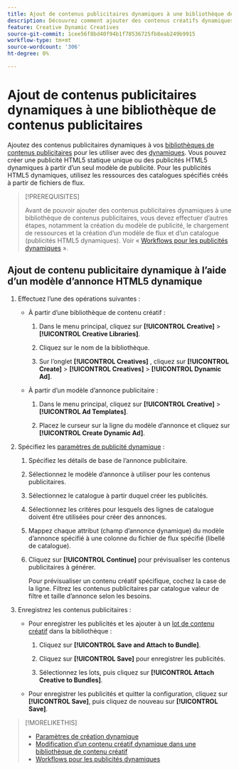 ```yaml
---
title: Ajout de contenus publicitaires dynamiques à une bibliothèque de contenus publicitaires
description: Découvrez comment ajouter des contenus créatifs dynamiques à une bibliothèque de contenus créatifs.
feature: Creative Dynamic Creatives
source-git-commit: 1cee56f8bd40f94b1f78536725fb8eab249b9915
workflow-type: tm+mt
source-wordcount: '306'
ht-degree: 0%

---
```


# Ajout de contenus publicitaires dynamiques à une bibliothèque de contenus publicitaires

Ajoutez des contenus publicitaires dynamiques à vos [bibliothèques de contenus publicitaires](creative-library-manage.md) pour les utiliser avec des [ dynamiques](/help/creative/experiences/experience-about.md). Vous pouvez créer une publicité HTML5 statique unique ou des publicités HTML5 dynamiques à partir d’un seul modèle de publicité. Pour les publicités HTML5 dynamiques, utilisez les ressources des catalogues spécifiés créés à partir de fichiers de flux.

>[!PREREQUISITES]
>
>Avant de pouvoir ajouter des contenus publicitaires dynamiques à une bibliothèque de contenus publicitaires, vous devez effectuer d’autres étapes, notamment la création du modèle de publicité, le chargement de ressources et la création d’un modèle de flux et d’un catalogue (publicités HTML5 dynamiques). Voir « [Workflows pour les publicités dynamiques](/help/creative/introduction/workflow-dynamic-ads.md) ».

<!-- This does't work for me 9/24 -- I still have to select a catalog:

## Add dynamic creatives using a static HTML5 ad template

1. In the main menu, click **[!UICONTROL Creative]** > **[!UICONTROL Creative Libraries]**.

1. Click the library name.

1. On the **[!UICONTROL Creatives]** tab, click **[!UICONTROL Create]** > **[!UICONTROL Creatives]** > **[!UICONTROL Dynamic Ad]**.

1. Specify the [dynamic ad settings](/help/creative/creative-libraries/creative-settings-dynamic.md#dynamic-ad-settings-static-html5):

   1. On the [!UICONTROL Basic Details] tab, specify the ad details and the clickURL.

   1. Click **[!UICONTROL Process]**.

   1. On the [!UICONTROL Attributes Details] tab, specify the dynamic ad attributes.

1. Click **[!UICONTROL Save]**.

-->

## Ajout de contenu publicitaire dynamique à l’aide d’un modèle d’annonce HTML5 dynamique

1. Effectuez l’une des opérations suivantes :

   * À partir d’une bibliothèque de contenu créatif :

      1. Dans le menu principal, cliquez sur **[!UICONTROL Creative]** > **[!UICONTROL Creative Libraries]**.

      1. Cliquez sur le nom de la bibliothèque.

      1. Sur l’onglet **[!UICONTROL Creatives]** , cliquez sur **[!UICONTROL Create]** > **[!UICONTROL Creatives]** > **[!UICONTROL Dynamic Ad]**.

   * À partir d’un modèle d’annonce publicitaire :

      1. Dans le menu principal, cliquez sur **[!UICONTROL Creative]** > **[!UICONTROL Ad Templates]**.

      1. Placez le curseur sur la ligne du modèle d’annonce et cliquez sur **[!UICONTROL Create Dynamic Ad]**.

1. Spécifiez les [paramètres de publicité dynamique](/help/creative/creative-libraries/creative-settings-dynamic.md) :

   1. Spécifiez les détails de base de l’annonce publicitaire.

   1. Sélectionnez le modèle d’annonce à utiliser pour les contenus publicitaires.

   1. Sélectionnez le catalogue à partir duquel créer les publicités.

   1. Sélectionnez les critères pour lesquels des lignes de catalogue doivent être utilisées pour créer des annonces.

   1. Mappez chaque attribut (champ d’annonce dynamique) du modèle d’annonce spécifié à une colonne du fichier de flux spécifié (libellé de catalogue).

   1. Cliquez sur **[!UICONTROL Continue]** pour prévisualiser les contenus publicitaires à générer.

      Pour prévisualiser un contenu créatif spécifique, cochez la case de la ligne. Filtrez les contenus publicitaires par catalogue<!-- explain more--> valeur de filtre et taille d’annonce selon les besoins.

1. Enregistrez les contenus publicitaires :

   * Pour enregistrer les publicités et les ajouter à un [lot de contenu créatif](/help/creative/creative-libraries/bundle-manage.md) dans la bibliothèque :

      1. Cliquez sur **[!UICONTROL Save and Attach to Bundle]**.

      1. Cliquez sur **[!UICONTROL Save]** pour enregistrer les publicités.

      1. Sélectionnez les lots, puis cliquez sur **[!UICONTROL Attach Creative to Bundles]**.

   * Pour enregistrer les publicités et quitter la configuration, cliquez sur **[!UICONTROL Save]**, puis cliquez de nouveau sur **[!UICONTROL Save]**.

>[!MORELIKETHIS]
>
>* [ Paramètres de création dynamique ](creative-settings-dynamic.md)
>* [Modification d’un contenu créatif dynamique dans une bibliothèque de contenu créatif](creative-edit-dynamic.md)
>* [Workflows pour les publicités dynamiques](/help/creative/introduction/workflow-dynamic-ads.md)
